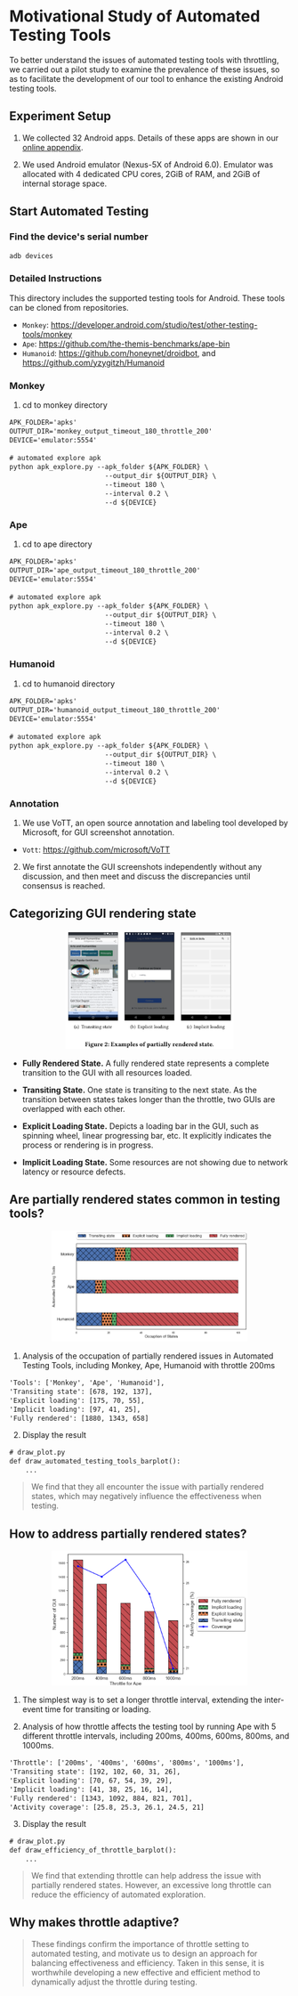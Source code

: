 # Motivational Study of Automated Testing Tools
To better understand the issues of automated testing tools with throttling, we carried out a pilot study to examine the prevalence of these issues, so as to facilitate the development of our tool to enhance the existing Android testing tools.

## Experiment Setup
1. We collected 32 Android apps. Details of these apps are shown in our [online appendix](https://sites.google.com/view/fse2022).

2. We used Android emulator (Nexus-5X of Android 6.0). Emulator was allocated with 4 dedicated CPU cores, 2GiB of RAM, and 2GiB of internal storage space.

## Start Automated Testing
### Find the device's serial number
```
adb devices
```

### Detailed Instructions
This directory includes the supported testing tools for Android. These tools can be cloned from repositories.

* `Monkey`: https://developer.android.com/studio/test/other-testing-tools/monkey
* `Ape`: https://github.com/the-themis-benchmarks/ape-bin
* `Humanoid`: https://github.com/honeynet/droidbot, and https://github.com/yzygitzh/Humanoid

### Monkey ###
1. cd to monkey directory

```
APK_FOLDER='apks'
OUTPUT_DIR='monkey_output_timeout_180_throttle_200'
DEVICE='emulator:5554'

# automated explore apk
python apk_explore.py --apk_folder ${APK_FOLDER} \
                        --output_dir ${OUTPUT_DIR} \
                        --timeout 180 \
                        --interval 0.2 \
                        --d ${DEVICE}
```

### Ape ###
1. cd to ape directory

```
APK_FOLDER='apks'
OUTPUT_DIR='ape_output_timeout_180_throttle_200'
DEVICE='emulator:5554'

# automated explore apk
python apk_explore.py --apk_folder ${APK_FOLDER} \
                        --output_dir ${OUTPUT_DIR} \
                        --timeout 180 \
                        --interval 0.2 \
                        --d ${DEVICE}
```

### Humanoid ###
1. cd to humanoid directory
```
APK_FOLDER='apks'
OUTPUT_DIR='humanoid_output_timeout_180_throttle_200'
DEVICE='emulator:5554'

# automated explore apk
python apk_explore.py --apk_folder ${APK_FOLDER} \
                        --output_dir ${OUTPUT_DIR} \
                        --timeout 180 \
                        --interval 0.2 \
                        --d ${DEVICE}
```

### Annotation
1. We use VoTT, an open source annotation and labeling tool developed by Microsoft, for GUI screenshot annotation.
* `Vott`: https://github.com/microsoft/VoTT

2. We first annotate the GUI screenshots independently without any discussion, and then meet and discuss the discrepancies until consensus is reached.

## Categorizing GUI rendering state
<p align="center">
<img src="../figures/partially_example.png" width="60%"/> 
</p>

* **Fully Rendered State.** A fully rendered state represents a complete transition to the GUI with all resources loaded.

* **Transiting State.** One state is transiting to the next state.
As the transition between states takes longer than the throttle, two GUIs are overlapped with each other.

* **Explicit Loading State.** Depicts a loading bar in the GUI, such as spinning wheel, linear progressing bar, etc.
It explicitly indicates the process or rendering is in progress.

* **Implicit Loading State.** Some resources are not showing due to network latency or resource defects.


## Are partially rendered states common in testing tools?
<p align="center">
<img src="../figures/stacked_percent.png" width="70%"/> 
</p>

1. Analysis of the occupation of partially rendered issues in Automated Testing Tools, including Monkey, Ape, Humanoid with throttle 200ms
```
'Tools': ['Monkey', 'Ape', 'Humanoid'],
'Transiting state': [678, 192, 137],
'Explicit loading': [175, 70, 55],
'Implicit loading': [97, 41, 25],
'Fully rendered': [1880, 1343, 658]
```

2. Display the result
```
# draw_plot.py
def draw_automated_testing_tools_barplot():
    ...
```

> We find that they all encounter the issue with partially rendered states, which may negatively influence the effectiveness when testing.


## How to address partially rendered states?
<p align="center">
<img src="../figures/throttle_affect.png" width="70%"/> 
</p>

1. The simplest way is to set a longer throttle interval, extending the inter-event time for transiting or loading.

2. Analysis of how throttle affects the testing tool by running Ape with 5 different throttle intervals, including 200ms, 400ms, 600ms, 800ms, and 1000ms.
```
'Throttle': ['200ms', '400ms', '600ms', '800ms', '1000ms'],
'Transiting state': [192, 102, 60, 31, 26],
'Explicit loading': [70, 67, 54, 39, 29],
'Implicit loading': [41, 38, 25, 16, 14],
'Fully rendered': [1343, 1092, 884, 821, 701],
'Activity coverage': [25.8, 25.3, 26.1, 24.5, 21]
```

3. Display the result
```
# draw_plot.py
def draw_efficiency_of_throttle_barplot():
    ...
```

> We find that extending throttle can help address the issue with partially rendered states. However, an excessive long throttle can reduce the efficiency of automated exploration.


## Why makes throttle adaptive?
> These findings confirm the importance of throttle setting to automated testing, and motivate us to design an approach for balancing effectiveness and efficiency. Taken in this sense, it is worthwhile developing a new effective and efficient method to dynamically adjust the throttle during testing.